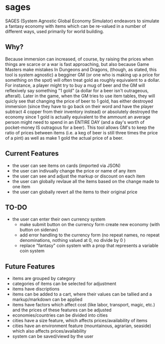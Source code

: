 # sages
SAGES (System Agnostic Global Economy Simulator) endeavors to simulate a fantasy economy with items which can be re-valued in a
number of different ways, used primarily for world building.
## Why? 
Because immersion can increased, of course, by raising the prices when things are scarce or a war is fast approaching, but also because Game Masters make mistakes
In Dungeons and Dragons, (though, as stated, this tool is system agnostic) a begginer GM (or one who is making up a price for something on the spot) 
will often treat gold as roughly equivalent to a dollar. For instance, a player might try to buy a 
mug of beer and the GM will reflexively say something "1 gold" (a dollar for a beer isn't outrageous, afterall). 
Later in the game, when the GM tries to use item tables, they will quicly see that changing the price of 
beer to 1 gold, has either destroyed immersion (since they have to go back on their word and have the player subtract 4 copper from their inventory instead) or absolutely destroyed the economy
since 1 gold is actually equivalent to the ammount an average person might need to spend in an ENTIRE DAY (and a day's worth of pocket-money IS outragous for a beer). This tool allows GM's to keep the ratio of prices between items 
(i.e. a keg of beer is still three times the price of a pint) as well as make 1 gold the actual price of a beer. 

## Current Features
- the user can see items on cards (imported via JSON) 
- the user can indivually change the price or name of any item
- the user can see and adjust the markup or discount on each item 
- the user can globally revlaue all the items based on the change made to one item 
- the user can globally revert all the items to their original price 


## TO-DO 
- the user can enter their own currency system 
  - make submit button on the currency form create new economy (with button on sidenav)
  - add error handling to the currency form (no repeat names, no repeat denominations, nothing valued at 0, no divide by 0 ) 
  - replace "fantasy" coin system with a prop that represents a variable coin system 

## Future Features 
- items are grouped by category 
- categories of items can be selected for adjustment
- items have discriptions
- items can be added to a cart, where their values can be tallied and a markup/markdown can be applied 
- items have factors which affect cost (like labor, transport, magic, etc.) and the prices of these features can be adjusted
- economies/countries can be divided into cities 
- cities have a size feature, which affects prices/availability of items 
- cities have an environment feature (mountainous, agrarian, seaside) which also affects prices/availability 
- system can be saved/viewd by the user 

